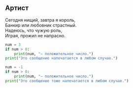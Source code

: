 ## Артист

Сегодня нищий, завтра я король,  
Банкир или любовник страстный.  
Надеюсь, что чужую  роль,  
Играя, прожил не напрасно.  

```python
num = 3
if num > 0:
    print(num, "— положительное число.")
print("Это сообщение напечатается в любом случае.")

num = -1
if num > 0:
    print(num, "— положительное число.")
print("Это сообщение тоже напечатается в любом случае.")
```
